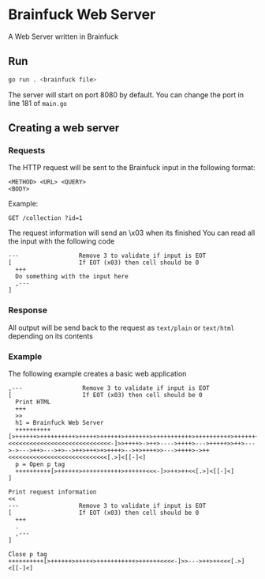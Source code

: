 # Brainfuck Web Server
A Web Server written in Brainfuck

## Run
```bash
go run . <brainfuck file>
```
The server will start on port 8080 by default. You can change the port in line 181 of `main.go`

## Creating a web server
### Requests
The HTTP request will be sent to the Brainfuck input in the following format:

```
<METHOD> <URL> <QUERY>
<BODY>
```

Example:

```
GET /collection ?id=1
```

The request information will send an \x03 when its finished
You can read all the input with the following code
```brainfuck
---                 Remove 3 to validate if input is EOT
[                   If EOT (x03) then cell should be 0
  +++
  Do something with the input here
  ,---
]
```

### Response
All output will be send back to the request as `text/plain` or  `text/html` depending on its contents


### Example
The following example creates a basic web application

```brainfuck
,---                 Remove 3 to validate if input is EOT
[                    If EOT (x03) then cell should be 0
  Print HTML
  +++
  >>
  h1 = Brainfuck Web Server
  ++++++++++[>++++++>++++++++++>+++++>++++++>+++++++>+++++++++++>++++++++++>++++++++++>+++++++++++>++++++++++>++++++++++++>++++++++++>+++++++++++>+++>+++++++++>++++++++++>++++++++++>+++>++++++++>++++++++++>+++++++++++>++++++++++++>++++++++++>+++++++++++>++++++>+++++>++++++++++>+++++>++++++<<<<<<<<<<<<<<<<<<<<<<<<<<<<<-]>>++++>->++>---->++++>--->+++++>>++>--->->--->++>--->+>-->++>+++>+>++++>-->+>++++>>--->++++>->++<<<<<<<<<<<<<<<<<<<<<<<<<<<<[.>]<[[-]<]
  p = Open p tag
  ++++++++++[>++++++>+++++++++++>++++++<<<-]>>++>++<<[.>]<[[-]<]
]

Print request information
<<
---                 Remove 3 to validate if input is EOT
[                   If EOT (x03) then cell should be 0
  +++
  .
  ,---
]

Close p tag
++++++++++[>++++++>+++++>+++++++++++>++++++<<<<-]>>--->++>++<<<[.>]<[[-]<]
```